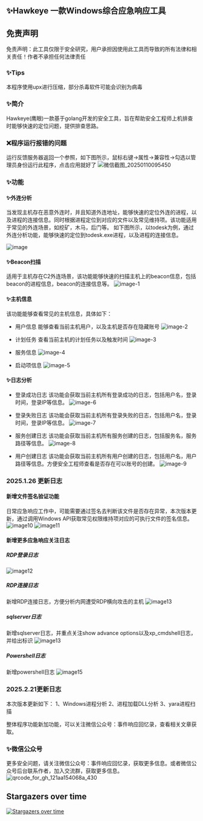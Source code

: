 ## ✨Hawkeye 一款Windows综合应急响应工具
## 免责声明
免责声明：此工具仅限于安全研究，用户承担因使用此工具而导致的所有法律和相关责任！作者不承担任何法律责任

### ✨Tips
本程序使用upx进行压缩，部分杀毒软件可能会识别为病毒

### ✨简介
Hawkeye(鹰眼)一款基于golang开发的安全工具，旨在帮助安全工程师上机排查时能够快速的定位问题，提供排查思路。

### ❌程序运行报错的问题
运行反馈服务器返回一个参照，如下图所示，鼠标右键->属性->兼容性->勾选以管理员身份运行此程序，点击应用就好了
![微信截图_20250110095450](https://github.com/user-attachments/assets/666c18f1-f5f8-4898-b590-cf943d900036)


### ✨功能
#### ✨外连分析
当发现主机存在恶意外连时，并且知道外连地址，能够快速的定位外连的进程，以及进程的连接信息。同时根据进程定位到对应的文件以及常见维持项。该功能适用于常见的外连场景，如挖矿，木马，后门等。
如下图所示，以todesk为例，通过外连分析功能，能够快速的定位到todesk.exe进程，以及进程的连接信息。

![image](https://github.com/user-attachments/assets/8473373c-3fc3-4738-a27b-7d886ed3e11f)


#### ✨Beacon扫描
适用于主机存在C2外连场景，该功能能够快速的扫描主机上的beacon信息，包括beacon的进程信息，beacon的连接信息等。
![image-1](https://github.com/user-attachments/assets/e4ffdd85-625f-464f-b5e4-21a96662c682)


#### ✨主机信息
该功能能够查看常见的主机信息，具体如下：

- 用户信息
能够查看当前主机用户，以及主机是否存在隐藏账号
![image-2](https://github.com/user-attachments/assets/18c9318e-cd3b-435e-99c2-aa9179c0d88e)


- 计划任务
查看当前主机的计划任务以及触发时间
![image-3](https://github.com/user-attachments/assets/c2a58c87-5706-4813-ab2d-efceefcc489a)


- 服务信息
![image-4](https://github.com/user-attachments/assets/8aeb05af-c5c1-4544-a547-e906a57fe44b)


- 启动项信息
![image-5](https://github.com/user-attachments/assets/96247878-5e84-462d-a048-cb5d49519f49)


#### ✨日志分析
- 登录成功日志
该功能会获取当前主机所有登录成功的日志，包括用户名，登录时间，登录IP等信息。
![image-6](https://github.com/user-attachments/assets/3eb5ff28-0f24-4dd5-a470-42de8e3289ef)


- 登录失败日志
该功能会获取当前主机所有登录失败的日志，包括用户名，登录时间，登录IP等信息。
![image-7](https://github.com/user-attachments/assets/49fd82c4-d501-405e-954a-7b1c294ca9ec)


- 服务创建日志
该功能会获取当前主机所有服务创建的日志，包括服务名，服务路径等信息。
![image-8](https://github.com/user-attachments/assets/7ec6bf90-7766-4828-8fa8-bda9dcc6a25c)


- 用户创建日志
该功能会获取当前主机所有用户创建的日志，包括用户名，用户路径等信息。方便安全工程师查看是否存在可以账号的创建。
![image-9](https://github.com/user-attachments/assets/97f7beb6-8a72-4416-a381-eb6de600acf4)

### 2025.1.26 更新日志
#### 新增文件签名验证功能
日常应急响应工作中，可能需要通过签名去判断该文件是否存在异常，本次版本更新，通过调用Windows API获取常见权限维持项对应的可执行文件的签名信息。
![image10](https://github.com/user-attachments/assets/6362d5a3-6754-44d8-b4f5-4c2e568462be)
![image11](https://github.com/user-attachments/assets/5656a772-a8ba-4bfe-885e-a292fdb0dee2)

#### 新增更多应急响应关注日志
##### RDP登录日志
![image12](https://github.com/user-attachments/assets/ac3e9055-9e58-48c2-a9cb-6b3f17baa1e4)

##### RDP连接日志
新增RDP连接日志，方便分析内网遭受RDP横向攻击的主机
![image13](https://github.com/user-attachments/assets/61cc68b8-7dd8-45c9-aceb-fd7462b380b1)

##### sqlserver日志
新增sqlserver日志，并重点关注show advance options以及xp_cmdshell日志，并给出标识
![image13](https://github.com/user-attachments/assets/aafbdd96-a77f-4e59-b871-8a43de4c3026)

##### Powershell日志
新增powershell日志
![image15](https://github.com/user-attachments/assets/7459e01f-106d-4672-9e57-b636efbcdf54)


### 2025.2.21更新日志
本次版本更新如下：
1、Windows进程分析
2、进程加载DLL分析
3、yara进程扫描

整体程序功能新加功能，可以关注微信公众号：事件响应回忆录，查看相关文章获取。


### ✨微信公众号
更多安全问题，请关注微信公众号：事件响应回忆录，获取更多信息。或者微信公众号后台联系作者，加入交流群，获取更多信息。
![qrcode_for_gh_121aa154068a_430](https://github.com/user-attachments/assets/ada22b22-a230-4a91-a784-332a7fb7ac57)

## Stargazers over time
[![Stargazers over time](https://starchart.cc/mir1ce/Hawkeye.svg?variant=adaptive)](https://starchart.cc/mir1ce/Hawkeye)
